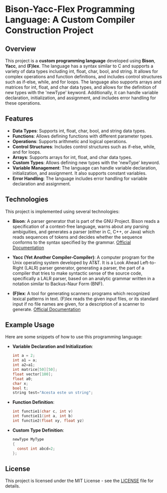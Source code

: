 # Bison-Yacc-Flex Programming Language: A Custom Compiler Construction Project

## Overview
This project is a **custom programming language** developed using **Bison**, **Yacc**, and **(F)lex**. The language has a syntax similar to C and supports a variety of data types including int, float, char, bool, and string. It allows for complex operations and function definitions, and includes control structures such as if-else, while, and for loops. The language also supports arrays and matrices for int, float, and char data types, and allows for the definition of new types with the 'newType' keyword. Additionally, it can handle variable declaration, initialization, and assignment, and includes error handling for these operations.

## Features
- **Data Types**: Supports int, float, char, bool, and string data types.
- **Functions**: Allows defining functions with different parameter types.
- **Operations**: Supports arithmetic and logical operations.
- **Control Structures**: Includes control structures such as if-else, while, and for loops.
- **Arrays**: Supports arrays for int, float, and char data types.
- **Custom Types**: Allows defining new types with the 'newType' keyword.
- **Variable Management**: The language can handle variable declaration, initialization, and assignment. It also supports constant variables.
- **Error Handling**: The language includes error handling for variable declaration and assignment.

## Technologies
This project is implemented using several technologies:

- **Bison**: A parser generator that is part of the GNU Project. Bison reads a specification of a context-free language, warns about any parsing ambiguities, and generates a parser (either in C, C++, or Java) which reads sequences of tokens and decides whether the sequence conforms to the syntax specified by the grammar. [Official Documentation](https://www.gnu.org/software/bison/manual/bison.html)

- **Yacc (Yet Another Compiler-Compiler)**: A computer program for the Unix operating system developed by AT&T. It is a Look Ahead Left-to-Right (LALR) parser generator, generating a parser, the part of a compiler that tries to make syntactic sense of the source code, specifically a LALR parser, based on an analytic grammar written in a notation similar to Backus-Naur Form (BNF).

- **(F)lex**: A tool for generating scanners: programs which recognized lexical patterns in text. (F)lex reads the given input files, or its standard input if no file names are given, for a description of a scanner to generate. [Official Documentation](https://ftp.gnu.org/old-gnu/Manuals/flex-2.5.4/html_mono/flex.html)

## Example Usage
Here are some snippets of how to use this programming language:

- **Variable Declaration and Initialization**:
  ```c
  int a = 2;
  int a1 = a;
  int a2=a1;
  int matrice[50][50];
  float vector[100];
  float a0;
  char x;
  bool t;
  string test="Acesta este un string";

- **Function Definition**:
  ```c
  int functie1(char c, int v)
  int functie11(int a, int b)
  int functie2(float xy, float yz)

- **Custom Type Definition**:
  ```c
  newType MyType
  {
    const int abcd=2;
  };
  
## License
This project is licensed under the MIT License - see the [LICENSE](LICENSE) file for details.
